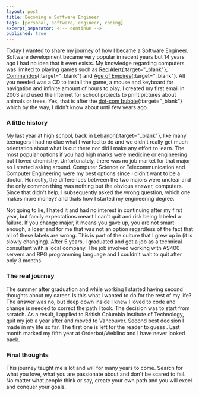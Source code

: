 ```yaml
---
layout: post
title: Becoming a Software Engineer
tags: [personal, software, engineer, coding]
excerpt_separator: <!-- continue -->
published: true
---
```


Today I wanted to share my journey of how I became a Software Engineer. Software development became very popular in recent years but 14 years ago I had no idea that it even exists. My knowledge regarding computers was limited to playing games such as [Red Alert](https://en.wikipedia.org/wiki/Command_%26_Conquer:_Red_Alert){:target="_blank"}, [Commandos](https://en.wikipedia.org/wiki/Commandos_(series)){:target="_blank"} and [Age of Empires](https://www.ageofempires.com/){:target="_blank"}. All you needed was a CD to install the game, a mouse and keyboard for navigation and infinite amount of hours to play. I created my first email in 2003 and used the Internet for school projects to print pictures about animals or trees. Yes, that is after the [dot-com bubble](https://en.wikipedia.org/wiki/Dot-com_bubble){:target="_blank"} which by the way, I didn't know about until few years ago.

### A little history
My last year at high school, back in [Lebanon<i class="fa fa-heart"></i>](https://en.wikipedia.org/wiki/Lebanon){:target="_blank"}, like many teenagers I had no clue what I wanted to do and we didn't really get much orientation about what is out there nor did I make any effort to learn. The most popular options if you had high marks were medicine or engineering but I loved chemistry. Unfortunately, there was no job market for that major so I started asking around. Computer Science or Telecommunication and Computer Engineering were my best options since I didn't want to be a doctor. Honestly, the differences between the two majors were unclear and the only common thing was nothing but the obvious answer, computers. Since that didn't help, I subsequently asked the wrong question, which one makes more money? and thats how I started my engineering degree.

<!-- continue -->
Not going to lie, I hated it and had no interest in continuing after my first year, but family expectations meant I can't quit and risk being labeled a failure. If you change major, it means you gave up, you are not smart enough, a loser and for me that was not an option regardless of the fact that all of these labels are wrong. This is part of the culture that I grew up in (it is slowly changing). After 5 years, I graduated and got a job as a technical consultant with a local company. The job involved working with AS400 servers and RPG programming language and I couldn't wait to quit after only 3 months.

### The real journey
The summer after graduation and while working I started having second thoughts about my career. Is this what I wanted to do for the rest of my life? The answer was no, but deep down inside I knew I loved to code and change is needed to correct the path I took. The decision was to start from scratch. As a result, I applied to British Columbia Institute of Technology, quit my job a year after and moved to Vancouver. Second best decision I made in my life so far. The first one is left for the reader to guess <i class="fa fa-smile-o"></i>. Last month marked my fifth year at Orderbot/Weblinc and I have never looked back.

### Final thoughts
This journey taught me a lot and will for many years to come. Search for what you love, what you are passionate about and don't be scared to fail. No matter what people think or say, create your own path and you will excel and conquer your goals.
